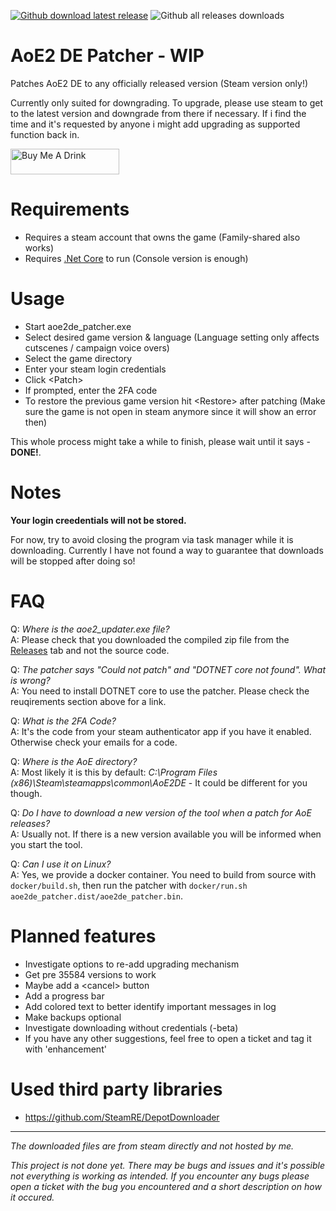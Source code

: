 [![Github download latest release](https://img.shields.io/github/v/release/djschaffner/aoe2de_patcher?style=for-the-badge&label=Download)](https://github.com/DJSchaffner/aoe2de_patcher/releases/latest/download/aoe2de_patcher.zip)
![Github all releases downloads](https://img.shields.io/github/downloads/djschaffner/aoe2de_patcher/total?style=for-the-badge&label=total%20downloads)

# AoE2 DE Patcher - WIP

Patches AoE2 DE to any officially released version (Steam version only!)  

Currently only suited for downgrading. To upgrade, please use steam to get to the latest version and downgrade from there if necessary. If i find the time and it's requested by anyone i might add upgrading as supported function back in.

<a href="https://www.buymeacoffee.com/djschaffner" target="_blank"><img src="https://www.buymeacoffee.com/assets/img/custom_images/orange_img.png" alt="Buy Me A Drink" style="height: 41px !important;width: 174px !important;" ></a>

# Requirements

- Requires a steam account that owns the game (Family-shared also works)
- Requires [.Net Core](https://dotnet.microsoft.com/download/dotnet-core/current/runtime) to run (Console version is enough)

# Usage
- Start aoe2de_patcher.exe
- Select desired game version & language (Language setting only affects cutscenes / campaign voice overs)
- Select the game directory
- Enter your steam login credentials
- Click \<Patch>
- If prompted, enter the 2FA code
- To restore the previous game version hit \<Restore> after patching (Make sure the game is not open in steam anymore since it will show an error then)

This whole process might take a while to finish, please wait until it says - **DONE!**.

# Notes
**Your login creedentials will not be stored.** 

For now, try to avoid closing the program via task manager while it is downloading. Currently I have not found a way to guarantee that downloads will be stopped after doing so!

# FAQ

Q: *Where is the aoe2_updater.exe file?*  
A: Please check that you downloaded the compiled zip file from the [Releases](https://github.com/DJSchaffner/aoe2de_patcher/releases) tab and not the source code.

Q: *The patcher says "Could not patch" and "DOTNET core not found". What is wrong?*  
A: You need to install DOTNET core to use the patcher. Please check the reuqirements section above for a link.

Q: *What is the 2FA Code?*  
A: It's the code from your steam authenticator app if you have it enabled. Otherwise check your emails for a code.  

Q: *Where is the AoE directory?*  
A: Most likely it is this by default: *C:\Program Files (x86)\Steam\steamapps\common\AoE2DE* - It could be different for you though. 

Q: *Do I have to download a new version of the tool when a patch for AoE releases?*  
A: Usually not. If there is a new version available you will be informed when you start the tool.

Q: *Can I use it on Linux?*  
A: Yes, we provide a docker container. You need to build from source with `docker/build.sh`, then run the patcher with `docker/run.sh aoe2de_patcher.dist/aoe2de_patcher.bin`.

# Planned features
- Investigate options to re-add upgrading mechanism
- Get pre 35584 versions to work
- Maybe add a \<cancel> button
- Add a progress bar
- Add colored text to better identify important messages in log
- Make backups optional
- Investigate downloading without credentials (-beta)
- If you have any other suggestions, feel free to open a ticket and tag it with 'enhancement'

# Used third party libraries
- https://github.com/SteamRE/DepotDownloader

***

*The downloaded files are from steam directly and not hosted by me.*  

*This project is not done yet. There may be bugs and issues and it's possible not everything is working as intended. If you encounter any bugs please open a ticket with the bug you encountered and a short description on how it occured.*  
